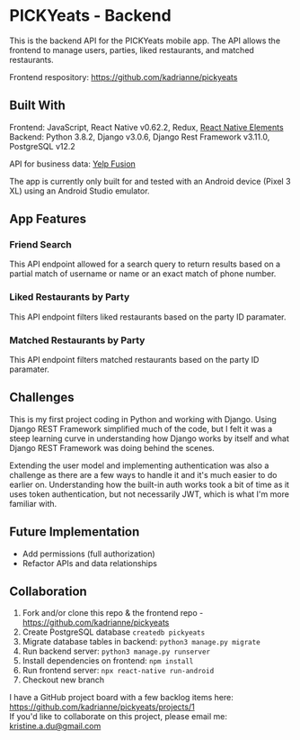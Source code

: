 # PICKYeats - Backend

This is the backend API for the PICKYeats mobile app. The API allows the frontend to manage users, parties, liked restaurants, and matched restaurants.

Frontend respository: https://github.com/kadrianne/pickyeats

## Built With
Frontend: JavaScript, React Native v0.62.2, Redux, [React Native Elements](https://react-native-elements.github.io/)<br>
Backend: Python 3.8.2, Django v3.0.6, Django Rest Framework v3.11.0, PostgreSQL v12.2

API for business data: [Yelp Fusion](https://www.yelp.com/fusion)

The app is currently only built for and tested with an Android device (Pixel 3 XL) using an Android Studio emulator.

## App Features

### Friend Search

This API endpoint allowed for a search query to return results based on a partial match of username or name or an exact match of phone number.

### Liked Restaurants by Party

This API endpoint filters liked restaurants based on the party ID paramater.

### Matched Restaurants by Party

This API endpoint filters matched restaurants based on the party ID paramater.

## Challenges

This is my first project coding in Python and working with Django. Using Django REST Framework simplified much of the code, but I felt it was a steep learning curve in understanding how Django works by itself and what Django REST Framework was doing behind the scenes.

Extending the user model and implementing authentication was also a challenge as there are a few ways to handle it and it's much easier to do earlier on. Understanding how the built-in auth works took a bit of time as it uses token authentication, but not necessarily JWT, which is what I'm more familiar with.

## Future Implementation

- Add permissions (full authorization)
- Refactor APIs and data relationships

## Collaboration

1. Fork and/or clone this repo & the frontend repo - https://github.com/kadrianne/pickyeats
2. Create PostgreSQL database `createdb pickyeats`
3. Migrate database tables in backend: `python3 manage.py migrate`
4. Run backend server: `python3 manage.py runserver`
5. Install dependencies on frontend: `npm install`
6. Run frontend server: `npx react-native run-android`
7. Checkout new branch
   
I have a GitHub project board with a few backlog items here: https://github.com/kadrianne/pickyeats/projects/1<br>
If you'd like to collaborate on this project, please email me: kristine.a.du@gmail.com
